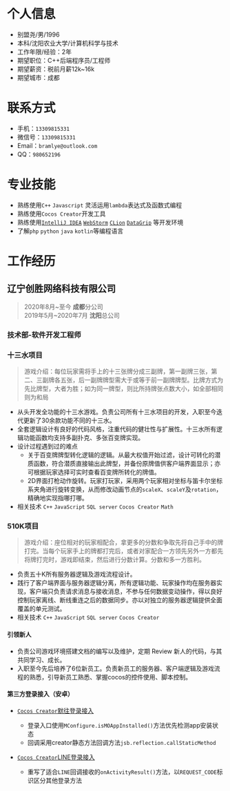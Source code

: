 # 个人信息
- 别盟尧/男/1996
- 本科/沈阳农业大学/计算机科学与技术
- 工作年限/经验：2年
- 期望职位：C++后端程序员/工程师
- 期望薪资：税前月薪12k~16k
- 期望城市：成都

# 联系方式
- 手机：`13309815331`
- 微信号：`13309815331`
- Email：`bramlye@outlook.com`
- QQ：`980652196`

# 专业技能
- 熟练使用```C++``` ```Javascript``` 灵活运用```lambda```表达式及函数式编程
- 熟练使用`Cocos Creator`开发工具
- 熟练使用[```IntelliJ IDEA```](https://www.jetbrains.com/idea/?from=augus) [```WebStorm```](https://www.jetbrains.com/webstorm/?from=augus) [```CLion```](https://www.jetbrains.com/clion/?from=augus) [```DataGrip```](https://www.jetbrains.com/datagrip/?from=augus)
等开发环境
- 了解```php``` ```python``` ```java``` ```kotlin```等编程语言

# 工作经历
## 辽宁创胜网络科技有限公司
> 2020年8月~至今 **成都**分公司  
> 2019年5月~2020年7月 **沈阳**总公司 

### 技术部-软件开发工程师  


### 十三水项目
>游戏介绍：每位玩家需将手上的十三张牌分成三副牌，第一副牌三张，第二、三副牌各五张，后一副牌牌型需大于或等于前一副牌牌型。比牌方式为先比牌型，大者为胜；如为同一牌型，则比所持牌张点数大小，如全部相同则为和局
- 从头开发全功能的十三水游戏。负责公司所有十三水项目的开发，入职至今迭代更新了30余款功能不同的十三水。
- 全套逻辑设计有良好的代码风格，注重代码的健壮性与扩展性。十三水所有逻辑功能函数均支持多副扑克、多张百变牌实现。
- 设计过程遇到过的难点
    + 关于百变牌牌型转化逻辑的逻辑。从最大权值开始过滤，设计可转化的潜质函数，符合潜质直接输出此牌型，并备份原牌值供客户端界面显示；亦可根据玩家选择可实时查看百变牌所转化的牌值。
    + 2D界面打枪动作旋转。玩家打玩家，采用两个玩家相对坐标与笛卡尔坐标系夹角进行旋转变换，从而修改动画节点的```scaleX```、```scaleY```及```rotation```，精确地实现指哪打哪。
- 相关技术 ```C++``` ```JavaScript``` ```SQL server``` ```Cocos Creator``` `Math` 

### 510K项目
>游戏介绍：座位相对的玩家相配合，拿更多的分数和争取先将自己手中的牌打完。当每个玩家手上的牌都打完后，或者对家配合一方领先另外一方都先将牌打完时，游戏即结束，然后进行分数计算。分数和多一方胜利。
- 负责五十K所有服务器逻辑及游戏流程设计。
- 践行了客户端界面与服务器逻辑分离，所有逻辑功能、玩家操作均在服务器实现，客户端只负责请求消息与接收消息，不参与任何数据变动操作，得以良好控制玩家离线、断线重连之后的数据同步。亦以对独立的服务器逻辑提供全面覆盖的单元测试。
- 相关技术 ```C++``` ```JavaScript``` ```SQL server``` ```Cocos Creator```


#### 引领新人
- 负责公司游戏环境搭建文档的编写以及维护，定期 Review 新人的代码，与其共同学习、成⻓。
- 入职至今先后培养了6位新员工。负责新员工的服务器、客户端逻辑及游戏流程的熟悉，引导新员工熟悉、掌握cocos的控件使用、脚本控制。

#### 第三方登录接入（安卓）
- [`Cocos Creator`默往登录接入](https://www.jianshu.com/p/558209ce40bb) 
  + 登录入口使用`MConfigure.isMOAppInstalled()`方法优先检测app安装状态
  + 回调采用creator静态方法回调方法```jsb.reflection.callStaticMethod```
  
- [`Cocos Creator`LINE登录接入](https://www.jianshu.com/p/eb7ceb42e263)
  + 重写了适合`LINE`回调接收的`onActivityResult()`方法，以`REQUEST_CODE`标识区分其他登录方法
